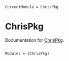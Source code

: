 ```@meta
CurrentModule = ChrisPkg
```

# ChrisPkg

Documentation for [ChrisPkg](https://github.com/chowerth/ChrisPkg.jl).

```@index
```

```@autodocs
Modules = [ChrisPkg]
```
